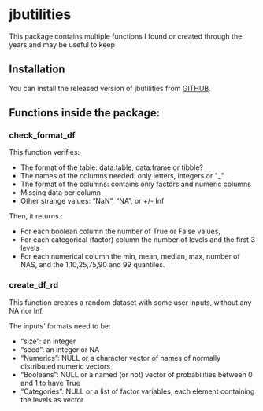
<!-- README.md is generated from README.Rmd. Please edit that file -->

# jbutilities

This package contains multiple functions I found or created through the
years and may be useful to keep

## Installation

You can install the released version of jbutilities from
[GITHUB](https://github.com/bronnimannj/jbutilities).

## Functions inside the package:

### check\_format\_df

This function verifies:

-   The format of the table: data.table, data.frame or tibble?
-   The names of the columns needed: only letters, integers or "\_"
-   The format of the columns: contains only factors and numeric columns
-   Missing data per column
-   Other strange values: “NaN”, “NA”, or +/- Inf

Then, it returns :

-   For each boolean column the number of True or False values,
-   For each categorical (factor) column the number of levels and the
    first 3 levels
-   For each numerical column the min, mean, median, max, number of NAS,
    and the 1,10,25,75,90 and 99 quantiles.

### create\_df\_rd

This function creates a random dataset with some user inputs, without
any NA nor Inf.

The inputs’ formats need to be:

-   “size”: an integer
-   “seed”: an integer or NA
-   “Numerics”: NULL or a character vector of names of normally
    distributed numeric vectors
-   “Booleans”: NULL or a named (or not) vector of probabilities between
    0 and 1 to have True
-   “Categories”: NULL or a list of factor variables, each element
    containing the levels as vector
